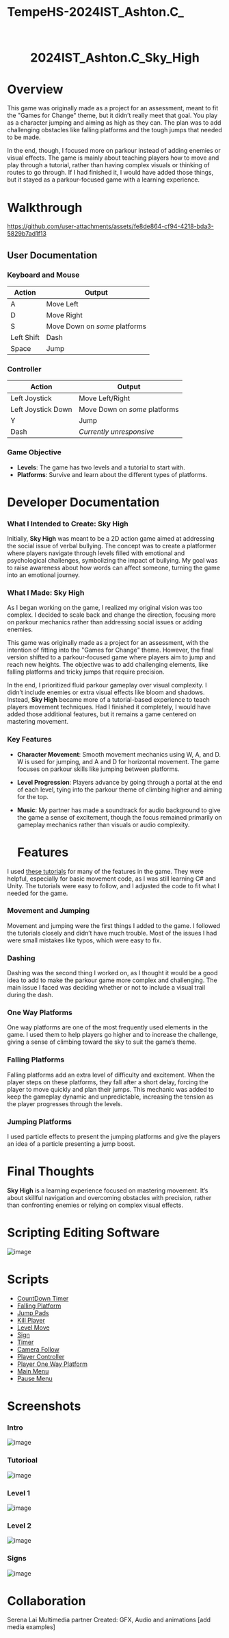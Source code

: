 # TempeHS-2024IST_Ashton.C_
<h1 align="center">

  <br />
 2024IST_Ashton.C_Sky_High
</h1>

# Overview

This game was originally made as a project for an assessment, meant to fit the "Games for Change" theme, but it didn’t really meet that goal. You play as a character jumping and aiming as high as they can. The plan was to add challenging obstacles like falling platforms and the tough jumps that needed to be made.

In the end, though, I focused more on parkour instead of adding enemies or visual effects. The game is mainly about teaching players how to move and play through a tutorial, rather than having complex visuals or thinking of routes to go through. If I had finished it, I would have added those things, but it stayed as a parkour-focused game with a learning experience.

# Walkthrough

https://github.com/user-attachments/assets/fe8de864-cf94-4218-bda3-5829b7ad1f13

## User Documentation

### Keyboard and Mouse

| Action       | Output                         |
|--------------|---------------------------------|
| A            | Move Left                      |
| D            | Move Right                     |
| S            | Move Down on *some* platforms  |
| Left Shift   | Dash                           |
| Space        | Jump                           |

### Controller

| Action             | Output                         |
|--------------------|---------------------------------|
| Left Joystick      | Move Left/Right                |
| Left Joystick Down | Move Down on *some* platforms  |
| Y                  | Jump                           |
| Dash               | *Currently unresponsive*       |

### Game Objective

- **Levels**: The game has two levels and a tutorial to start with.
- **Platforms**: Survive and learn about the different types of platforms.

# Developer Documentation


### What I Intended to Create: Sky High

Initially, **Sky High** was meant to be a 2D action game aimed at addressing the social issue of verbal bullying. The concept was to create a platformer where players navigate through levels filled with emotional and psychological challenges, symbolizing the impact of bullying. My goal was to raise awareness about how words can affect someone, turning the game into an emotional journey.

### What I Made: Sky High

As I began working on the game, I realized my original vision was too complex. I decided to scale back and change the direction, focusing more on parkour mechanics rather than addressing social issues or adding enemies.

This game was originally made as a project for an assessment, with the intention of fitting into the "Games for Change" theme. However, the final version shifted to a parkour-focused game where players aim to jump and reach new heights. The objective was to add challenging elements, like falling platforms and tricky jumps that require precision.

In the end, I prioritized fluid parkour gameplay over visual complexity. I didn’t include enemies or extra visual effects like bloom and shadows. Instead, **Sky High** became more of a tutorial-based experience to teach players movement techniques. Had I finished it completely, I would have added those additional features, but it remains a game centered on mastering movement.

### Key Features

- **Character Movement**: Smooth movement mechanics using W, A, and D. W is used for jumping, and A and D for horizontal movement. The game focuses on parkour skills like jumping between platforms.

- **Level Progression**: Players advance by going through a portal at the end of each level, tying into the parkour theme of climbing higher and aiming for the top.

- **Music**: My partner has made a soundtrack for audio background to give the game a sense of excitement, though the focus remained primarily on gameplay mechanics rather than visuals or audio complexity.


  # Features

I used [these tutorials](https://www.youtube.com/watch?v=TYg07K-5ONU&list=PLyHH_4nd7MkI-jgXnEw3nSVzAqeftSSyM) for many of the features in the game. They were helpful, especially for basic movement code, as I was still learning C# and Unity. The tutorials were easy to follow, and I adjusted the code to fit what I needed for the game.

### Movement and Jumping

Movement and jumping were the first things I added to the game. I followed the tutorials closely and didn’t have much trouble. Most of the issues I had were small mistakes like typos, which were easy to fix.

### Dashing

Dashing was the second thing I worked on, as I thought it would be a good idea to add to make the parkour game more complex and challenging. The main issue I faced was deciding whether or not to include a visual trail during the dash.

### One Way Platforms

One way platforms are one of the most frequently used elements in the game. I used them to help players go higher and to increase the challenge, giving a sense of climbing toward the sky to suit the game’s theme.

### Falling Platforms

Falling platforms add an extra level of difficulty and excitement. When the player steps on these platforms, they fall after a short delay, forcing the player to move quickly and plan their jumps. This mechanic was added to keep the gameplay dynamic and unpredictable, increasing the tension as the player progresses through the levels.

### Jumping Platforms

I used particle effects to present the jumping platforms and give the players an idea of a particle presenting a jump boost.


# Final Thoughts

**Sky High** is a learning experience focused on mastering movement. It’s about skillful navigation and overcoming obstacles with precision, rather than confronting enemies or relying on complex visual effects.


# Scripting Editing Software
![image](https://github.com/user-attachments/assets/1789bb97-b77f-46ff-aa53-b6945eb882a6)


# Scripts

- [CountDown Timer](https://github.com/TempeHS/2024IST_Ashton.C_Sky_High/blob/devv/Pokemon%20Unity%20File/Pokemon%20FINALEE/Assets/Scripts/CountdownTimer.cs)
- [Falling Platform](https://github.com/TempeHS/2024IST_Ashton.C_Sky_High/blob/devv/Pokemon%20Unity%20File/Pokemon%20FINALEE/Assets/Scripts/FallingPlatform.cs)
- [Jump Pads](https://github.com/TempeHS/2024IST_Ashton.C_Sky_High/blob/devv/Pokemon%20Unity%20File/Pokemon%20FINALEE/Assets/Scripts/JumpPads.cs)
- [Kill Player](https://github.com/TempeHS/2024IST_Ashton.C_Sky_High/blob/devv/Pokemon%20Unity%20File/Pokemon%20FINALEE/Assets/Scripts/KillPlayer.cs)
- [Level Move](https://github.com/TempeHS/2024IST_Ashton.C_Sky_High/blob/devv/Pokemon%20Unity%20File/Pokemon%20FINALEE/Assets/Scripts/LevelMove.cs)
- [Sign](https://github.com/TempeHS/2024IST_Ashton.C_Sky_High/blob/devv/Pokemon%20Unity%20File/Pokemon%20FINALEE/Assets/Scripts/Sign.cs)
- [Timer](https://github.com/TempeHS/2024IST_Ashton.C_Sky_High/blob/devv/Pokemon%20Unity%20File/Pokemon%20FINALEE/Assets/Scripts/Timer.cs)
- [Camera Follow](https://github.com/TempeHS/2024IST_Ashton.C_Sky_High/blob/devv/Pokemon%20Unity%20File/Pokemon%20FINALEE/Assets/Scripts/Player/CameraFollow.cs)
- [Player Controller](https://github.com/TempeHS/2024IST_Ashton.C_Sky_High/blob/devv/Pokemon%20Unity%20File/Pokemon%20FINALEE/Assets/Scripts/Player/PlayerController.cs)
- [Player One Way Platform](https://github.com/TempeHS/2024IST_Ashton.C_Sky_High/blob/devv/Pokemon%20Unity%20File/Pokemon%20FINALEE/Assets/Scripts/Player/PlayerOneWayPlatform.cs)
- [Main Menu](https://github.com/TempeHS/2024IST_Ashton.C_Sky_High/blob/devv/Pokemon%20Unity%20File/Pokemon%20FINALEE/Assets/Scripts/Menu/MainMenu.cs)
- [Pause Menu](https://github.com/TempeHS/2024IST_Ashton.C_Sky_High/blob/devv/Pokemon%20Unity%20File/Pokemon%20FINALEE/Assets/Scripts/Menu/MainMenu.cs)

# Screenshots

### Intro
![image](https://github.com/user-attachments/assets/7f301569-a441-42fa-85bb-c12b06ca56f7)

### Tutorioal
![image](https://github.com/user-attachments/assets/b294dcae-be1b-4524-ba8f-cdaf24cdf53a)

### Level 1
![image](https://github.com/user-attachments/assets/8da59231-0e0c-47a8-b2df-767cce4f965b)

### Level 2
![image](https://github.com/user-attachments/assets/9b07a631-8861-42db-abef-ebd263c8cf2f)

### Signs
![image](https://github.com/user-attachments/assets/137d9823-13f0-4f28-a4f3-2744a8012eba)





# Collaboration

Serena Lai Multimedia partner
Created: GFX, Audio and animations
[add media examples]


